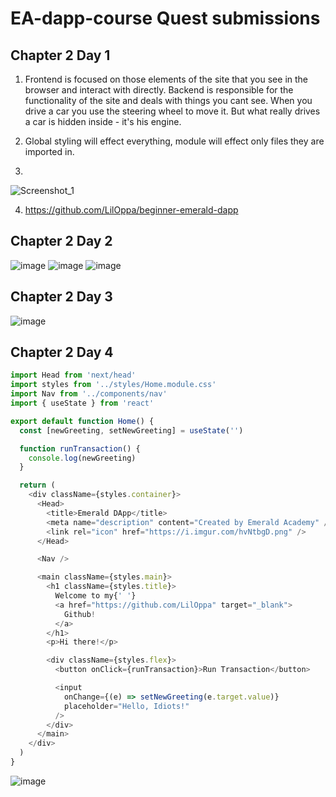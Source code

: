 # EA-dapp-course Quest submissions

## Chapter 2 Day 1

1. Frontend is focused on those elements of the site that you see in the browser and interact with directly. Backend is responsible for the functionality of the site and deals with things you cant see.
When you drive a car you use the steering wheel to move it. But what really drives a car is hidden inside - it's his engine.

2. Global styling will effect everything, module will effect only files they are imported in. 

3. 
![Screenshot_1](https://user-images.githubusercontent.com/72570095/195547729-c8f74cd6-6910-49d6-bab0-68c26645c49e.png)

4. https://github.com/LilOppa/beginner-emerald-dapp

## Chapter 2 Day 2

![image](https://user-images.githubusercontent.com/72570095/195830872-79215921-e44c-4077-a4c4-028978f01eca.png)
![image](https://user-images.githubusercontent.com/72570095/195830668-389fd951-6952-4fab-84c3-bd6e19ce8e32.png)
![image](https://user-images.githubusercontent.com/72570095/195830738-69cf0e4e-adb9-4530-85c5-3740c7fcc22b.png)

## Chapter 2 Day 3

![image](https://user-images.githubusercontent.com/72570095/195976179-dec485d7-5ff8-4c2b-b341-e51a38437c41.png)

## Chapter 2 Day 4

```javascript
import Head from 'next/head'
import styles from '../styles/Home.module.css'
import Nav from '../components/nav'
import { useState } from 'react'

export default function Home() {
  const [newGreeting, setNewGreeting] = useState('')

  function runTransaction() {
    console.log(newGreeting)
  }

  return (
    <div className={styles.container}>
      <Head>
        <title>Emerald DApp</title>
        <meta name="description" content="Created by Emerald Academy" />
        <link rel="icon" href="https://i.imgur.com/hvNtbgD.png" />
      </Head>

      <Nav />

      <main className={styles.main}>
        <h1 className={styles.title}>
          Welcome to my{' '}
          <a href="https://github.com/LilOppa" target="_blank">
            Github!
          </a>
        </h1>
        <p>Hi there!</p>

        <div className={styles.flex}>
          <button onClick={runTransaction}>Run Transaction</button>

          <input
            onChange={(e) => setNewGreeting(e.target.value)}
            placeholder="Hello, Idiots!"
          />
        </div>
      </main>
    </div>
  )
}
```

![image](https://user-images.githubusercontent.com/72570095/195980327-6a40e425-fae5-4394-b1c4-ca1fbb5ff183.png)
